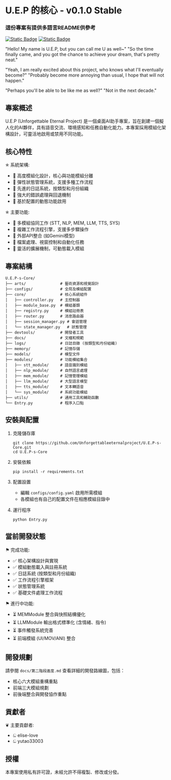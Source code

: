 # U.E.P 的核心 - v0.1.0 Stable

### 這份專案有提供多語言README供參考
[![Static Badge](https://img.shields.io/badge/lang-en-red)](./README.md) [![Static Badge](https://img.shields.io/badge/lang-zh--tw-yellow)](./README.zh-tw.md)

"Hello! My name is U.E.P, but you can call me U as well~"
"So the time finally came, and you got the chance to achieve your dream, that's pretty neat."

"Yeah, I am really excited about this project, who knows what I'll eventually become?"
"Probably become more annoying than usual, I hope that will not happen."

"Perhaps you'll be able to be like me as well?"
"Not in the next decade."

## 專案概述

U.E.P (Unforgettable Eternal Project) 是一個桌面AI助手專案，旨在創建一個擬人化的AI夥伴，具有語音交流、環境感知和任務自動化能力。本專案採用模組化架構設計，可靈活地啟用或禁用不同功能。

## 核心特性

✯ 系統架構:
- 🔹 高度模組化設計，核心與功能模組分離
- 🔹 彈性狀態管理系統，支援多種工作流程
- 🔹 先進的日誌系統，按類型和月份組織
- 🔹 強大的錯誤處理與回退機制
- 🔹 基於配置的動態功能啟用

✯ 主要功能:
- 🔹 多模組協同工作 (STT, NLP, MEM, LLM, TTS, SYS)
- 🔹 複雜工作流程引擎，支援多步驟操作
- 🔹 外部API整合 (如Gemini模型)
- 🔹 檔案處理、視窗控制和自動化任務
- 🔹 靈活的擴展機制，可動態載入模組

## 專案結構

```
U.E.P-s-Core/
├── arts/               # 藝術資源和視覺設計
├── configs/            # 全局及模組配置
├── core/               # 核心系統組件
│   ├── controller.py   # 主控制器
│   ├── module_base.py  # 模組基類
│   ├── registry.py     # 模組註冊表
│   ├── router.py       # 消息路由器
│   ├── session_manager.py # 會話管理
│   └── state_manager.py   # 狀態管理
├── devtools/           # 開發者工具
├── docs/               # 文檔和規範
├── logs/               # 日誌目錄 (按類型和月份組織)
├── memory/             # 記憶存儲
├── models/             # 模型文件
├── modules/            # 功能模組集合
│   ├── stt_module/     # 語音識別模組
│   ├── nlp_module/     # 自然語言處理
│   ├── mem_module/     # 記憶管理模組
│   ├── llm_module/     # 大型語言模型
│   ├── tts_module/     # 文本轉語音
│   └── sys_module/     # 系統功能模組
├── utils/              # 通用工具和輔助函數
└── Entry.py            # 程序入口點
```

## 安裝與配置

1. 克隆儲存庫
   ```
   git clone https://github.com/Unforgettableeternalproject/U.E.P-s-Core.git
   cd U.E.P-s-Core
   ```

2. 安裝依賴
   ```
   pip install -r requirements.txt
   ```

3. 配置設置
   - 編輯 `configs/config.yaml` 啟用所需模組
   - 各模組也有自己的配置文件在相應模組目錄中

4. 運行程序
   ```
   python Entry.py
   ```

## 當前開發狀態

⚑ 完成功能:
- ✅ 核心架構設計與實現
- ✅ 模組動態載入與註冊系統
- ✅ 日誌系統 (按類型和月份組織)
- ✅ 工作流程引擎框架
- ✅ 狀態管理系統
- ✅ 基礎文件處理工作流程

⚑ 進行中功能:
- ⏳ MEMModule 整合與快照結構優化
- ⏳ LLMModule 輸出格式標準化 (含情緒、指令)
- ⏳ 事件觸發系統完善
- ⏳ 前端模組 (UI/MOV/ANI) 整合

## 開發規劃

請參閱 `docs/第二階段進度.md` 查看詳細的開發路線圖，包括：
- 核心六大模組重構重點
- 前端三大模組規劃
- 前後端整合與開發協作重點

## 貢獻者

❦ 主要貢獻者:
- ඩ elise-love
- ඩ yutao33003

## 授權

本專案使用私有許可證，未經允許不得複製、修改或分發。
